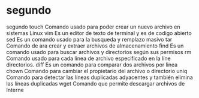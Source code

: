 # segundo
segundo
touch Comando usado para poder crear un nuevo archivo en sistemas Linux
vim Es un editor de texto de terminal y es de codigo abierto
sed Es un comando usado para la busqueda y remplazo masivo
tar Comando de ara crear y extraer archivos de almacenamiento
find Es un comando usado para buscar archivos y directorios según sus permisos
rm Comando usado para cada  linea de archivo especificado en la líne directorios.
diff Es un comando para comparar dos archivos por linea
chown Comando para cambiar el propietario del archivo o directorio
uniq Comando para detectar las líneas duplicadas adyacentes y también elimina las líneas duplicadas
wget Comando que permite descargar archivos de Interne
